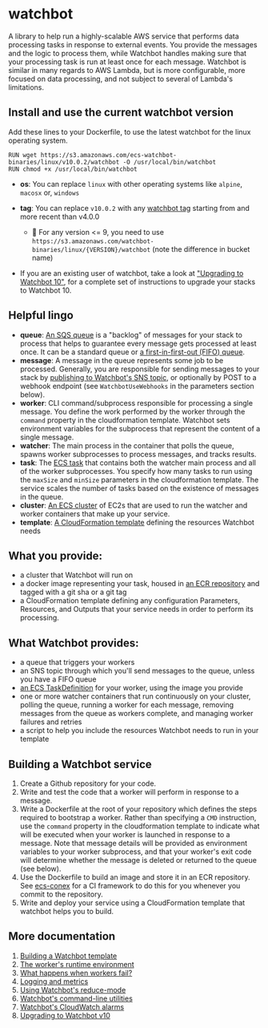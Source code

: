 # watchbot

A library to help run a highly-scalable AWS service that performs data processing tasks in response to external events. You provide the messages and the logic to process them, while Watchbot handles making sure that your processing task is run at least once for each message. Watchbot is similar in many regards to AWS Lambda, but is more configurable, more focused on data processing, and not subject to several of Lambda's limitations.

## Install and use the current watchbot version

Add these lines to your Dockerfile, to use the latest watchbot for the linux operating system.

```
RUN wget https://s3.amazonaws.com/ecs-watchbot-binaries/linux/v10.0.2/watchbot -O /usr/local/bin/watchbot
RUN chmod +x /usr/local/bin/watchbot
```
* **os**: You can replace `linux` with other operating systems like `alpine`, `macosx` or, `windows`
* **tag**: You can replace `v10.0.2`  with any [watchbot tag](https://github.com/mapbox/ecs-watchbot/releases) starting from and more recent than v4.0.0
  * :rotating_light: For any version <= 9, you need to use `https://s3.amazonaws.com/watchbot-binaries/linux/{VERSION}/watchbot` (note the difference in bucket name)

* If you are an existing user of watchbot, take a look at ["Upgrading to Watchbot 10"](https://github.com/mapbox/ecs-watchbot/blob/master/docs/upgrading-to-watchbot10.md), for a complete set of instructions to upgrade your stacks to Watchbot 10.

## Helpful lingo

- **queue**: [An SQS queue](http://docs.aws.amazon.com/AWSSimpleQueueService/latest/SQSDeveloperGuide/SQSConcepts.html) is a "backlog" of messages for your stack to process that helps to guarantee every message gets processed at least once. It can be a standard queue or [a first-in-first-out (FIFO) queue](https://docs.aws.amazon.com/AWSSimpleQueueService/latest/SQSDeveloperGuide/FIFO-queues.html).
- **message**: A message in the queue represents some job to be processed. Generally, you are responsible for sending messages to your stack by [publishing to Watchbot's SNS topic](http://docs.aws.amazon.com/sns/latest/dg/PublishTopic.html), or optionally by POST to a webhook endpoint (see `WatchbotUseWebhooks` in the parameters section below).
- **worker**: CLI command/subprocess responsible for processing a single message. You define the work performed by the worker through the `command` property in the cloudformation template. Watchbot sets environment variables for the subprocess that represent the content of a single message.
- **watcher**: The main process in the container that polls the queue, spawns worker subprocesses to process messages, and tracks results.
- **task**: The [ECS task](https://docs.aws.amazon.com/AmazonECS/latest/developerguide/task_defintions.html) that contains both the watcher main process and all of the worker subprocesses. You specify how many tasks to run using the `maxSize` and `minSize` parameters in the cloudformation template. The service scales the number of tasks based on the existence of messages in the queue.
- **cluster**: [An ECS cluster](http://docs.aws.amazon.com/AmazonECS/latest/developerguide/ECS_clusters.html) of EC2s that are used to run the watcher and worker containers that make up your service.
- **template**: [A CloudFormation template](http://docs.aws.amazon.com/AWSCloudFormation/latest/UserGuide/cfn-whatis-concepts.html#d0e3428) defining the resources Watchbot needs

## What you provide:

- a cluster that Watchbot will run on
- a docker image representing your task, housed in [an ECR repository](http://docs.aws.amazon.com/AmazonECR/latest/userguide/Repositories.html) and tagged with a git sha or a git tag
- a CloudFormation template defining any configuration Parameters, Resources, and Outputs that your service needs in order to perform its processing.

## What Watchbot provides:

- a queue that triggers your workers
- an SNS topic through which you'll send messages to the queue, unless you have a FIFO queue
- [an ECS TaskDefinition](http://docs.aws.amazon.com/AmazonECS/latest/developerguide/task_defintions.html) for your worker, using the image you provide
- one or more watcher containers that run continuously on your cluster, polling the queue, running a worker for each message, removing messages from the queue as workers complete, and managing worker failures and retries
- a script to help you include the resources Watchbot needs to run in your template

## Building a Watchbot service

1. Create a Github repository for your code.
2. Write and test the code that a worker will perform in response to a message.
3. Write a Dockerfile at the root of your repository which defines the steps required to bootstrap a worker. Rather than specifying a `CMD` instruction, use the `command` property in the cloudformation template to indicate what will be executed when your worker is launched in response to a message. Note that message details will be provided as environment variables to your worker subprocess, and that your worker's exit code will determine whether the message is deleted or returned to the queue (see below).
4. Use the Dockerfile to build an image and store it in an ECR repository. See [ecs-conex](https://github.com/mapbox/ecs-conex) for a CI framework to do this for you whenever you commit to the repository.
5. Write and deploy your service using a CloudFormation template that watchbot helps you to build.

## More documentation

1. [Building a Watchbot template](/docs/building-a-legacy-template.md)
2. [The worker's runtime environment](/docs/worker-runtime-details.md)
3. [What happens when workers fail?](/docs/worker-retry-cycle.md)
4. [Logging and metrics](/docs/logging-and-metrics.md)
5. [Using Watchbot's reduce-mode](/docs/reduce-mode.md)
6. [Watchbot's command-line utilities](/docs/command-line-utilities.md)
7. [Watchbot's CloudWatch alarms](/docs/alarms.md)
8. [Upgrading to Watchbot v10](/docs/upgrading-to-watchbot10.md)
